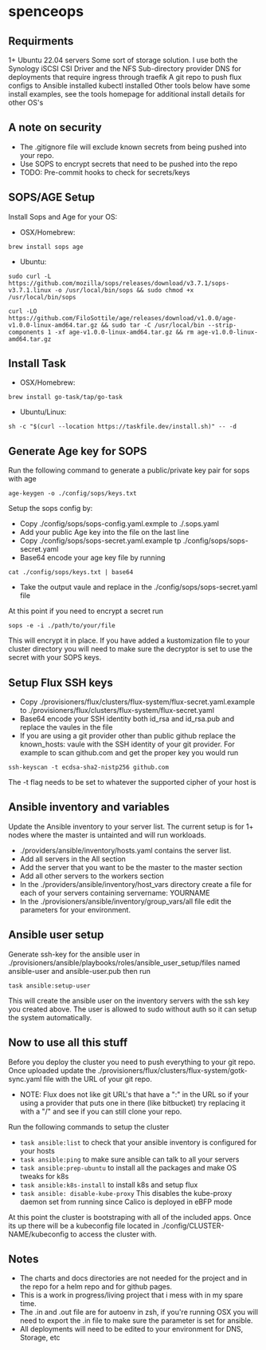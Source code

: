 # spenceops

## Requirments
1+ Ubuntu 22.04 servers
Some sort of storage solution. I use both the Synology iSCSI CSI Driver and the NFS Sub-directory provider
DNS for deployments that require ingress through traefik
A git repo to push flux configs to
Ansible installed
kubectl installed
Other tools below have some install examples, see the tools homepage for additional install details for other OS's

## A note on security
* The .gitignore file will exclude known secrets from being pushed into your repo.
* Use SOPS to encrypt secrets that need to be pushed into the repo
* TODO: Pre-commit hooks to check for secrets/keys

## SOPS/AGE Setup

Install Sops and Age for your OS:

* OSX/Homebrew:
```
brew install sops age
```

* Ubuntu:
```
sudo curl -L https://github.com/mozilla/sops/releases/download/v3.7.1/sops-v3.7.1.linux -o /usr/local/bin/sops && sudo chmod +x /usr/local/bin/sops

curl -LO https://github.com/FiloSottile/age/releases/download/v1.0.0/age-v1.0.0-linux-amd64.tar.gz && sudo tar -C /usr/local/bin --strip-components 1 -xf age-v1.0.0-linux-amd64.tar.gz && rm age-v1.0.0-linux-amd64.tar.gz
```

## Install Task

* OSX/Homebrew:
```
brew install go-task/tap/go-task
```

* Ubuntu/Linux:
```
sh -c "$(curl --location https://taskfile.dev/install.sh)" -- -d
```

## Generate Age key for SOPS
Run the following command to generate a public/private key pair for sops with age
```
age-keygen -o ./config/sops/keys.txt
```

Setup the sops config by:

* Copy ./config/sops/sops-config.yaml.exmple to ./.sops.yaml
* Add your public Age key into the file on the last line <YOUR PUBLIC AGE KEY>
* Copy ./config/sops/sops-secret.yaml.example tp ./config/sops/sops-secret.yaml
* Base64 encode your age key file by running
```
cat ./config/sops/keys.txt | base64
```
* Take the output vaule and replace <YOUR keys.txt BASE64 VAULE> in the ./config/sops/sops-secret.yaml file

At this point if you need to encrypt a secret run
```
sops -e -i ./path/to/your/file
```
This will encrypt it in place. If you have added a kustomization file to your cluster directory you will need to make sure the decryptor is set to use the secret with your SOPS keys.
  
## Setup Flux SSH keys
* Copy ./provisioners/flux/clusters/flux-system/flux-secret.yaml.example to ./provisioners/flux/clusters/flux-system/flux-secret.yaml
* Base64 encode your SSH identity both id_rsa and id_rsa.pub and replace the vaules in the file
* If you are using a git provider other than public github replace the known_hosts: vaule with the SSH identity of your git provider. For example to scan github.com and get the proper key you would run
```
ssh-keyscan -t ecdsa-sha2-nistp256 github.com
```
The -t flag needs to be set to whatever the supported cipher of your host is

## Ansible inventory and variables
Update the Ansible inventory to your server list. The current setup is for 1+ nodes where the master is untainted and will run workloads.
* ./providers/ansible/inventory/hosts.yaml contains the server list.
* Add all servers in the All section
* Add the server that you want to be the master to the master section
* Add all other servers to the workers section
* In the ./providers/ansible/inventory/host_vars directory create a file for each of your servers containing servername: YOURNAME
* In the ./provisioners/ansible/inventory/group_vars/all file edit the parameters for your environment.

## Ansible user setup
Generate ssh-key for the ansible user in ./provisioners/ansible/playbooks/roles/ansible_user_setup/files named ansible-user and ansible-user.pub then run

```
task ansible:setup-user
``` 

This will create the ansible user on the inventory servers with the ssh key you created above. The user is allowed to sudo without auth so it can setup the system automatically. 


## Now to use all this stuff
Before you deploy the cluster you need to push everything to your git repo. Once uploaded update the ./provisioners/flux/clusters/flux-system/gotk-sync.yaml file with the URL of your git repo.
* NOTE: Flux does not like git URL's that have a ":" in the URL so if your using a provider that puts one in there (like bitbucket) try replacing it with a "/" and see if you can still clone your repo.

Run the following commands to setup the cluster
* ``` task ansible:list ``` to check that your ansible inventory is configured for your hosts
* ``` task ansible:ping ``` to make sure ansible can talk to all your servers
* ``` task ansible:prep-ubuntu ``` to install all the packages and make OS tweaks for k8s
* ``` task ansible:k8s-install ``` to install k8s and setup flux
* ``` task ansible: disable-kube-proxy ``` This disables the kube-proxy daemon set from running since Calico is deployed in eBFP mode

At this point the cluster is bootstraping with all of the included apps. Once its up there will be a kubeconfig file located in ./config/CLUSTER-NAME/kubeconfig to access the cluster with.

## Notes
* The charts and docs directories are not needed for the project and in the repo for a helm repo and for github pages.
* This is a work in progress/living project that i mess with in my spare time.
* The .in and .out file are for autoenv in zsh, if you're running OSX you will need to export the .in file to make sure the parameter is set for ansible.
* All deployments will need to be edited to your environment for DNS, Storage, etc